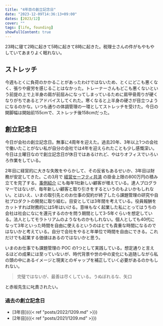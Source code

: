 ```yaml
---
title: "4年目の創立記念日"
date: "2023-12-09T14:36:13+09:00"
dates: [2023/12]
cover: ""
tags: [life, founding]
showFullContent: true
---
```


23時に寝て2時に起きて5時に起きて8時に起きた。税理士さんの件がもやもやしていてあまりよく眠れない。

## ストレッチ

今週もとくに負荷のかかることがあったわけではないため、とくにどこも悪くなく、張りや疲労を感じることはなかった。トレーナーさんもどこも悪くないという前提の上で上半身の肩が前屈みになってしまっているために肩甲骨周りが硬くなりがちであるとアドバイスしてくれた。寒くなると上半身の硬さが目立つようになるのかな。いつも通りの体調管理の一環としてストレッチを受けた。今日の開脚幅は開始前155cmで、ストレッチ後158cmだった。

## 創立記念日

今日が会社の創立記念日。無事に4周年を迎えた。過去20年、3年以上1つの会社で働いたことがない私が自分の会社では4年を迎えられたことも少し感慨深い。今日は土曜日なので創立記念日が休日ではあるけれど、やはりオフィスでいろいろ作業をしている。

2年目に経営的に大きな失敗をやらかして、その反省もあるせいか、3年目は財務が安定してきた。この3月で [経営セーフティ共済](https://www.smrj.go.jp/kyosai/tkyosai/index.html) の掛金上限の800万円の積み立てを完了する。[事例紹介](https://kazamori.jp/cases/) にも毎年1社新しい顧客が増えている。達人プログラマーではないが、毎年新しい顧客と取り引きをするというのもよいかもしれない。とはいえ、いまの取引先とのお仕事の契約が終了したら課題管理の研究や自社プロダクトの開発に取り組む。目安としては3年間を考えている。役員報酬をカットすれば財務的には5年はいける。意味もなく起業した私にとってはうちの会社は社会になにを還元するのかを問う期間として3-5年ぐらいを想定している。法人としてモラトリアムのようなものかもしれない。個人としても40代になって3年といった時間を自由に使えるというのはとても貴重な時間になるのではないかと考えている。自分で会社をやると年単位で時間を自由にできる。これだけでも起業する価値はあるのではないかと思う。

いまのお仕事でも課題管理の POC の1つとして実践している。想定通りと言えるほどの成果には至っていないが、時代背景や世の中の変化にも追随しながら私の頭の中にあるイメージと現実とのギャップを補正していく必要があるのかもしれない。

> 完璧ではないが、最善は尽くしている。うぬぼれるな、矢口

と赤坂先生に叱責されたい。

### 過去の創立記念日

* [3年目]({{< ref "posts/2022/1209.md" >}})
* [2年目]({{< ref "posts/2021/1209.md" >}})
